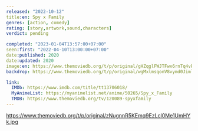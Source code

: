 ```yaml
---
released: "2022-10-12"
title:en: Spy x Family
genres: [action, comedy]
rating: [story,artwork,sound,characters]
verdict: pending

completed: "2023-01-04T13:57:00+07:00"
seen:first: "2022-04-10T13:00:00+07:00"
date:published: 2020
date:updated: 2020
image:en: https://www.themoviedb.org/t/p/original/gHZqglFWJTFwx6rnTq4vkPRnuxu.jpg
backdrop: https://www.themoviedb.org/t/p/original/wgMxlmsqonV8vymd0JimlUvg82D.jpg

link:
  IMDb: https://www.imdb.com/title/tt13706018/
  MyAnimeList: https://myanimelist.net/anime/50265/Spy_x_Family
  TMDB: https://www.themoviedb.org/tv/120089-spyxfamily
---
```


<https://www.themoviedb.org/t/p/original/zNugnnR5KEmq9EzLcl0Me1UmHYk.jpg>
